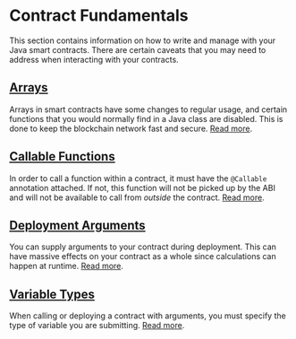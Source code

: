 # Contract Fundamentals

This section contains information on how to write and manage with your Java smart contracts. There are certain caveats that you may need to address when interacting with your contracts.

## [Arrays](arrays)

Arrays in smart contracts have some changes to regular usage, and certain functions that you would normally find in a Java class are disabled. This is done to keep the blockchain network fast and secure. [Read more](arrays).

## [Callable Functions](callable-functions)

In order to call a function within a contract, it must have the `@Callable` annotation attached. If not, this function will not be picked up by the ABI and will not be available to call from _outside_ the contract. [Read more](callable-functions).

## [Deployment Arguments](deployment-arguments)

You can supply arguments to your contract during deployment. This can have massive effects on your contract as a whole since calculations can happen at runtime. [Read more](deployment-arguments).

## [Variable Types](variable-types)

When calling or deploying a contract with arguments, you must specify the type of variable you are submitting. [Read more](variable-types).